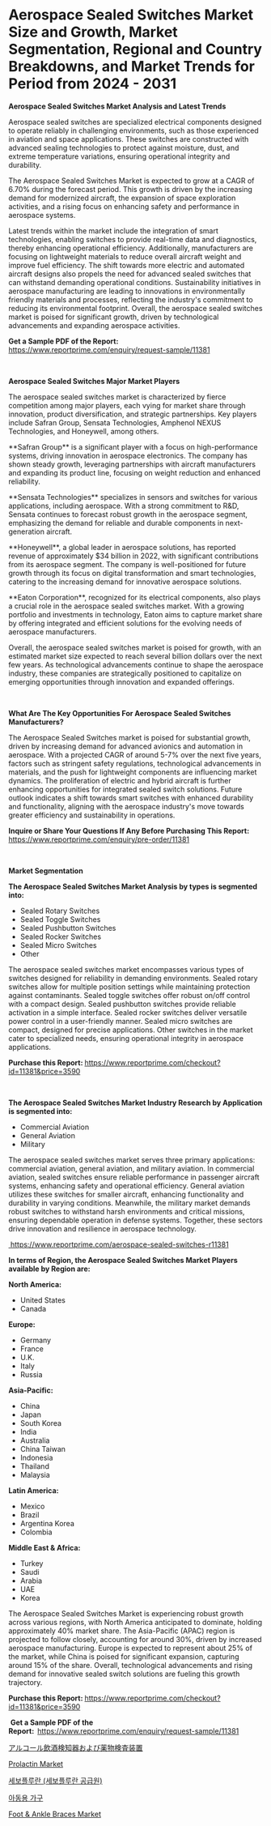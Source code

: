 <p><h1>Aerospace Sealed Switches Market Size and Growth, Market Segmentation, Regional and Country Breakdowns, and Market Trends for Period from 2024 -  2031</h1></p><p><strong>Aerospace Sealed Switches Market Analysis and Latest Trends</strong></p>
<p><p>Aerospace sealed switches are specialized electrical components designed to operate reliably in challenging environments, such as those experienced in aviation and space applications. These switches are constructed with advanced sealing technologies to protect against moisture, dust, and extreme temperature variations, ensuring operational integrity and durability.</p><p>The Aerospace Sealed Switches Market is expected to grow at a CAGR of 6.70% during the forecast period. This growth is driven by the increasing demand for modernized aircraft, the expansion of space exploration activities, and a rising focus on enhancing safety and performance in aerospace systems. </p><p>Latest trends within the market include the integration of smart technologies, enabling switches to provide real-time data and diagnostics, thereby enhancing operational efficiency. Additionally, manufacturers are focusing on lightweight materials to reduce overall aircraft weight and improve fuel efficiency. The shift towards more electric and automated aircraft designs also propels the need for advanced sealed switches that can withstand demanding operational conditions. Sustainability initiatives in aerospace manufacturing are leading to innovations in environmentally friendly materials and processes, reflecting the industry's commitment to reducing its environmental footprint. Overall, the aerospace sealed switches market is poised for significant growth, driven by technological advancements and expanding aerospace activities.</p></p>
<p><strong>Get a Sample PDF of the Report:&nbsp;</strong> <a href="https://www.reportprime.com/enquiry/request-sample/11381">https://www.reportprime.com/enquiry/request-sample/11381</a></p>
<p>&nbsp;</p>
<p><strong>Aerospace Sealed Switches Major Market Players</strong></p>
<p><p>The aerospace sealed switches market is characterized by fierce competition among major players, each vying for market share through innovation, product diversification, and strategic partnerships. Key players include Safran Group, Sensata Technologies, Amphenol NEXUS Technologies, and Honeywell, among others.</p><p>**Safran Group** is a significant player with a focus on high-performance systems, driving innovation in aerospace electronics. The company has shown steady growth, leveraging partnerships with aircraft manufacturers and expanding its product line, focusing on weight reduction and enhanced reliability.</p><p>**Sensata Technologies** specializes in sensors and switches for various applications, including aerospace. With a strong commitment to R&D, Sensata continues to forecast robust growth in the aerospace segment, emphasizing the demand for reliable and durable components in next-generation aircraft.</p><p>**Honeywell**, a global leader in aerospace solutions, has reported revenue of approximately $34 billion in 2022, with significant contributions from its aerospace segment. The company is well-positioned for future growth through its focus on digital transformation and smart technologies, catering to the increasing demand for innovative aerospace solutions.</p><p>**Eaton Corporation**, recognized for its electrical components, also plays a crucial role in the aerospace sealed switches market. With a growing portfolio and investments in technology, Eaton aims to capture market share by offering integrated and efficient solutions for the evolving needs of aerospace manufacturers.</p><p>Overall, the aerospace sealed switches market is poised for growth, with an estimated market size expected to reach several billion dollars over the next few years. As technological advancements continue to shape the aerospace industry, these companies are strategically positioned to capitalize on emerging opportunities through innovation and expanded offerings.</p></p>
<p>&nbsp;</p>
<p><strong>What Are The Key Opportunities For Aerospace Sealed Switches Manufacturers?</strong></p>
<p><p>The Aerospace Sealed Switches market is poised for substantial growth, driven by increasing demand for advanced avionics and automation in aerospace. With a projected CAGR of around 5-7% over the next five years, factors such as stringent safety regulations, technological advancements in materials, and the push for lightweight components are influencing market dynamics. The proliferation of electric and hybrid aircraft is further enhancing opportunities for integrated sealed switch solutions. Future outlook indicates a shift towards smart switches with enhanced durability and functionality, aligning with the aerospace industry's move towards greater efficiency and sustainability in operations.</p></p>
<p><strong>Inquire or Share Your Questions If Any Before Purchasing This Report:</strong> <a href="https://www.reportprime.com/enquiry/pre-order/11381">https://www.reportprime.com/enquiry/pre-order/11381</a></p>
<p>&nbsp;</p>
<p><strong>Market Segmentation</strong></p>
<p><strong>The Aerospace Sealed Switches Market Analysis by types is segmented into:</strong></p>
<p><ul><li>Sealed Rotary Switches</li><li>Sealed Toggle Switches</li><li>Sealed Pushbutton Switches</li><li>Sealed Rocker Switches</li><li>Sealed Micro Switches</li><li>Other</li></ul></p>
<p><p>The aerospace sealed switches market encompasses various types of switches designed for reliability in demanding environments. Sealed rotary switches allow for multiple position settings while maintaining protection against contaminants. Sealed toggle switches offer robust on/off control with a compact design. Sealed pushbutton switches provide reliable activation in a simple interface. Sealed rocker switches deliver versatile power control in a user-friendly manner. Sealed micro switches are compact, designed for precise applications. Other switches in the market cater to specialized needs, ensuring operational integrity in aerospace applications.</p></p>
<p><strong>Purchase this Report:&nbsp;</strong><a href="https://www.reportprime.com/checkout?id=11381&price=3590">https://www.reportprime.com/checkout?id=11381&price=3590</a></p>
<p>&nbsp;</p>
<p><strong>The Aerospace Sealed Switches Market Industry Research by Application is segmented into:</strong></p>
<p><ul><li>Commercial Aviation</li><li>General Aviation</li><li>Military</li></ul></p>
<p><p>The aerospace sealed switches market serves three primary applications: commercial aviation, general aviation, and military aviation. In commercial aviation, sealed switches ensure reliable performance in passenger aircraft systems, enhancing safety and operational efficiency. General aviation utilizes these switches for smaller aircraft, enhancing functionality and durability in varying conditions. Meanwhile, the military market demands robust switches to withstand harsh environments and critical missions, ensuring dependable operation in defense systems. Together, these sectors drive innovation and resilience in aerospace technology.</p></p>
<p><a href="https://www.reportprime.com/aerospace-sealed-switches-r11381">&nbsp;https://www.reportprime.com/aerospace-sealed-switches-r11381</a></p>
<p><strong>In terms of Region, the Aerospace Sealed Switches Market Players available by Region are:</strong></p>
<p>
    <p> <strong> North America: </strong>
        <ul>
            <li>United States</li>
            <li>Canada</li>
        </ul>
        </p> 
    <p> <strong> Europe: </strong>
        <ul>
            <li>Germany</li>
            <li>France</li>
            <li>U.K.</li>
            <li>Italy</li>
            <li>Russia</li>
        </ul>
        </p> 
    <p> <strong> Asia-Pacific: </strong>
        <ul>
            <li>China</li>
            <li>Japan</li>
            <li>South Korea</li>
            <li>India</li>
            <li>Australia</li>
            <li>China Taiwan</li>
            <li>Indonesia</li>
            <li>Thailand</li>
            <li>Malaysia</li>
        </ul>
        </p> 
    <p> <strong> Latin America: </strong>
        <ul>
            <li>Mexico</li>
            <li>Brazil</li>
            <li>Argentina Korea</li>
            <li>Colombia</li>
        </ul>
        </p> 
    <p> <strong> Middle East & Africa: </strong>
        <ul>
            <li>Turkey</li>
            <li>Saudi</li>
            <li>Arabia</li>
            <li>UAE</li>
            <li>Korea</li>
        </ul>
    </p>
    </p>
<p><p>The Aerospace Sealed Switches Market is experiencing robust growth across various regions, with North America anticipated to dominate, holding approximately 40% market share. The Asia-Pacific (APAC) region is projected to follow closely, accounting for around 30%, driven by increased aerospace manufacturing. Europe is expected to represent about 25% of the market, while China is poised for significant expansion, capturing around 15% of the share. Overall, technological advancements and rising demand for innovative sealed switch solutions are fueling this growth trajectory.</p></p>
<p><strong>Purchase this Report: </strong><a href="https://www.reportprime.com/checkout?id=11381&price=3590">https://www.reportprime.com/checkout?id=11381&price=3590</a></p>
<p>&nbsp;<strong>Get a Sample PDF of the Report:&nbsp;&nbsp;</strong><a href="https://www.reportprime.com/enquiry/request-sample/11381">https://www.reportprime.com/enquiry/request-sample/11381</a></p>
<p><strong></strong></p>
<p><p><a href="https://medium.com/@dannyharber2023/alcohol-breathalyzer-and-drugs-testing-equipment-market-%E3%81%AF-%E3%82%B3%E3%82%B9%E3%83%88%E7%AE%A1%E7%90%86%E3%81%A8%E5%8A%B9%E7%8E%87%E5%90%91%E4%B8%8A%E3%82%92%E5%84%AA%E5%85%88%E3%81%97%E3%81%BE%E3%81%99-c8f9e16ab0ea">アルコール飲酒検知器および薬物検査装置</a></p><p><a href="https://medium.com/@carint3krolak/the-prolactin-market-industry-provides-a-comprehensive-and-current-analysis-of-the-sector-6fb46701e1ad">Prolactin Market</a></p><p><a href="https://medium.com/@derrickmafrks96745/%EC%84%B8%EA%B3%84-sevoflurane-sevoflurane-source-market-%EC%9D%80-2024%EC%97%90%EC%84%9C-2031%EB%A1%9C-%EC%97%B0%ED%8F%89%EA%B7%A0-%EC%A6%9D%EA%B0%80%EC%9C%A8%EC%9D%84-%EB%B3%B4%EC%9D%BC-%EA%B2%83%EC%9C%BC%EB%A1%9C-%EC%98%88%EC%83%81%EB%90%A9%EB%8B%88%EB%8B%A4-20e18f679cfd">세보플루란 (세보플루란 공급원)</a></p><p><a href="https://medium.com/@derrickmafrks96745/%EC%84%B8%EA%B3%84-kids-furniture-market-%EC%9D%80-2024%EC%97%90%EC%84%9C-2031%EB%A1%9C-%EC%97%B0%ED%8F%89%EA%B7%A0-%EC%A6%9D%EA%B0%80%EC%9C%A8%EC%9D%84-%EB%B3%B4%EC%9D%BC-%EA%B2%83%EC%9C%BC%EB%A1%9C-%EC%98%88%EC%83%81%EB%90%A9%EB%8B%88%EB%8B%A4-5df3f1617a8b">아동용 가구</a></p><p><a href="https://www.linkedin.com/pulse/foot-ankle-braces-market-size-share-trends-analysis-report-2ielf?trackingId=NFDbDg3YR6ysO1IWlopLLA%3D%3D">Foot & Ankle Braces Market</a></p></p>